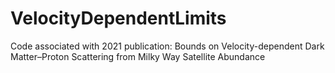 # VelocityDependentLimits
Code associated with 2021 publication: Bounds on Velocity-dependent Dark Matter–Proton Scattering from Milky Way Satellite Abundance
